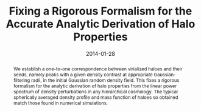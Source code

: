---
title: "Fixing a Rigorous Formalism for the Accurate Analytic Derivation of Halo Properties"
authors:
- Enric Juan
- Eduard Salvador-Sole
- admin
- Alberto Manrique
date: "2014-01-28"
doi: "10.1093/mnras/stt2493"

# Schedule page publish date (NOT publication's date).
publishDate: ""

# Publication type.
# Legend: 0 = Uncategorized; 1 = Conference paper; 2 = Journal article;
# 3 = Preprint / Working Paper; 4 = Report; 5 = Book; 6 = Book section;
# 7 = Thesis; 8 = Patent
publication_types: ["2"]

# Publication name and optional abbreviated publication name.
publication: "*Monthly Notices of the Royal Astronomical Society*"
publication_short: "MNRAS"

abstract: We establish a one-to-one correspondence between virialized haloes and their seeds, namely peaks with a given density contrast at appropriate Gaussian-filtering radii, in the initial Gaussian random density field. This fixes a rigorous formalism for the analytic derivation of halo properties from the linear power spectrum of density perturbations in any hierarchical cosmology. The typical spherically averaged density profile and mass function of haloes so obtained match those found in numerical simulations.

# Summary. An optional shortened abstract.
summary: 

tags:
- Dark Matter
featured: false

links:
 - name: arXiv
   url: http://arxiv.org/pdf/1401.7335.pdf
url_pdf: 
url_code: ''
url_dataset: ''
url_poster: ''
url_project: ''
url_slides: ''
url_source: ''
url_video: ''

# Featured image
# To use, add an image named `featured.jpg/png` to your page's folder. 
image:
  caption: 'Image credit: [**Unsplash**]'
  focal_point: ""
  preview_only: false

# Associated Projects (optional).
#   Associate this publication with one or more of your projects.
#   Simply enter your project's folder or file name without extension.
#   E.g. `internal-project` references `content/project/internal-project/index.md`.
#   Otherwise, set `projects: []`.
projects: []

# Slides (optional).
#   Associate this publication with Markdown slides.
#   Simply enter your slide deck's filename without extension.
#   E.g. `slides: "example"` references `content/slides/example/index.md`.
#   Otherwise, set `slides: ""`.
slides: ""
---